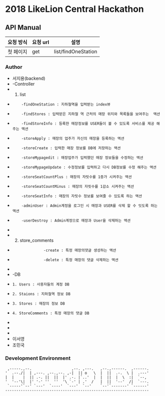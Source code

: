 # 2018 LikeLion Central Hackathon

## API Manual
요청 방식 | 요청 url | 설명
----------|----------|-------
첫 페이지 | get | list/findOneStation



### Author
* 서지용(backend)
*  -Controller
*   1. list 
*         -findOneStation : 지하철역을 입력받는 index뷰
*         -findStores : 입력받은 지하철 역 근처의 매장 위치와 목록들을 보여주는  액션
*         -findStoreInfo : 등록한 매장정보를 USER들이 볼 수 있도록 서비스를 제공 해주는 액션
*         -storeApply : 매장의 업주가 자신의 매장을 등록하는 액션
*         -storeCreate : 입력한 매장 정보를 DB에 저장하는 액션
*         -storeMypagedit : 매장업주가 입력했던 매장 정보들을 수정하는 액션
*         -storeMypageUpdate : 수정정보를 입력하고 다시 DB정보를 수정 해주는 액션
*         -storeSeatCountPlus : 매장의 자릿수를 1증가 시켜주는 액션 
*         -storeSeatCountMinus : 매장의 자릿수를 1감소 시켜주는 액션
*         -storeSeatInfo : 매장의 자릿수 정보를 보여줄 수 있도록 하는 액션
*         -adminUser : Admin계정을 로그인 시 매장과 USER를 삭제 할 수 잇도록 하는 액션 
*         -userDestroy : Admin계정으로 매장과 User을 삭제하는 액션 
*   
*   2. store_comments
*                   -create : 특정 매장의댓글 생성하는 액션 
*                   -delete : 특정 매장의 댓글 삭제하는 액션
*   
*   -DB
*     1. Users : 사용자들의 계정 DB
*     2. Staions : 지하철역 정보 DB
*     3. Stores : 매장의 정보 DB
*     4. StoreComments : 특정 매장의 댓글 DB
* 
* 
* 
* 이서영
* 조민국

### Development Environment

     ,-----.,--.                  ,--. ,---.   ,--.,------.  ,------.
    '  .--./|  | ,---. ,--.,--. ,-|  || o   \  |  ||  .-.  \ |  .---'
    |  |    |  || .-. ||  ||  |' .-. |`..'  |  |  ||  |  \  :|  `--, 
    '  '--'\|  |' '-' ''  ''  '\ `-' | .'  /   |  ||  '--'  /|  `---.
     `-----'`--' `---'  `----'  `---'  `--'    `--'`-------' `------'
    ----------------------------------------------------------------- 